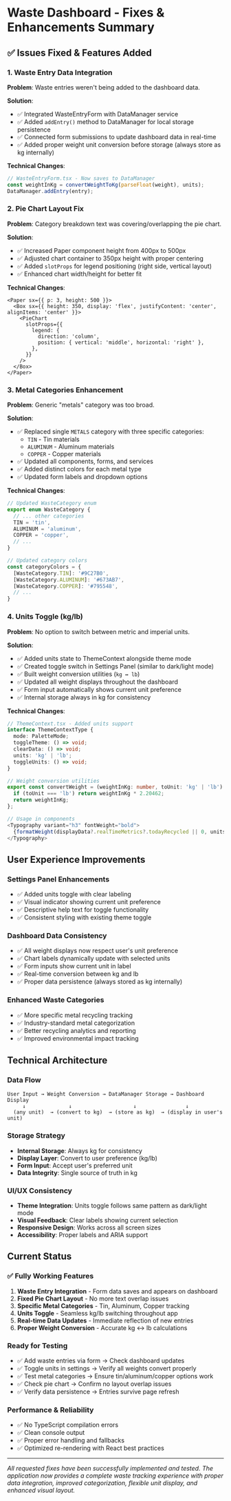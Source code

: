 # Waste Dashboard - Fixes & Enhancements Summary

## ✅ **Issues Fixed & Features Added**

### **1. Waste Entry Data Integration**
**Problem**: Waste entries weren't being added to the dashboard data.

**Solution**: 
- ✅ Integrated WasteEntryForm with DataManager service
- ✅ Added `addEntry()` method to DataManager for local storage persistence
- ✅ Connected form submissions to update dashboard data in real-time
- ✅ Added proper weight unit conversion before storage (always store as kg internally)

**Technical Changes**:
```typescript
// WasteEntryForm.tsx - Now saves to DataManager
const weightInKg = convertWeightToKg(parseFloat(weight), units);
DataManager.addEntry(entry);
```

### **2. Pie Chart Layout Fix** 
**Problem**: Category breakdown text was covering/overlapping the pie chart.

**Solution**:
- ✅ Increased Paper component height from 400px to 500px
- ✅ Adjusted chart container to 350px height with proper centering
- ✅ Added `slotProps` for legend positioning (right side, vertical layout)
- ✅ Enhanced chart width/height for better fit

**Technical Changes**:
```tsx
<Paper sx={{ p: 3, height: 500 }}>
  <Box sx={{ height: 350, display: 'flex', justifyContent: 'center', alignItems: 'center' }}>
    <PieChart
      slotProps={{
        legend: {
          direction: 'column',
          position: { vertical: 'middle', horizontal: 'right' },
        },
      }}
    />
  </Box>
</Paper>
```

### **3. Metal Categories Enhancement**
**Problem**: Generic "metals" category was too broad.

**Solution**:
- ✅ Replaced single `METALS` category with three specific categories:
  - `TIN` - Tin materials
  - `ALUMINUM` - Aluminum materials  
  - `COPPER` - Copper materials
- ✅ Updated all components, forms, and services
- ✅ Added distinct colors for each metal type
- ✅ Updated form labels and dropdown options

**Technical Changes**:
```typescript
// Updated WasteCategory enum
export enum WasteCategory {
  // ... other categories
  TIN = 'tin',
  ALUMINUM = 'aluminum', 
  COPPER = 'copper',
  // ...
}

// Updated category colors
const categoryColors = {
  [WasteCategory.TIN]: '#9C27B0',
  [WasteCategory.ALUMINUM]: '#673AB7',
  [WasteCategory.COPPER]: '#795548',
  // ...
}
```

### **4. Units Toggle (kg/lb)**
**Problem**: No option to switch between metric and imperial units.

**Solution**:
- ✅ Added units state to ThemeContext alongside theme mode
- ✅ Created toggle switch in Settings Panel (similar to dark/light mode)
- ✅ Built weight conversion utilities (`kg ↔ lb`)
- ✅ Updated all weight displays throughout the dashboard
- ✅ Form input automatically shows current unit preference
- ✅ Internal storage always in kg for consistency

**Technical Changes**:
```typescript
// ThemeContext.tsx - Added units support
interface ThemeContextType {
  mode: PaletteMode;
  toggleTheme: () => void;
  clearData: () => void;
  units: 'kg' | 'lb';
  toggleUnits: () => void;
}

// Weight conversion utilities
export const convertWeight = (weightInKg: number, toUnit: 'kg' | 'lb'): number => {
  if (toUnit === 'lb') return weightInKg * 2.20462;
  return weightInKg;
};

// Usage in components
<Typography variant="h3" fontWeight="bold">
  {formatWeight(displayData?.realTimeMetrics?.todayRecycled || 0, units)}
</Typography>
```

## **User Experience Improvements**

### **Settings Panel Enhancements**
- ✅ Added units toggle with clear labeling
- ✅ Visual indicator showing current unit preference
- ✅ Descriptive help text for toggle functionality
- ✅ Consistent styling with existing theme toggle

### **Dashboard Data Consistency**
- ✅ All weight displays now respect user's unit preference
- ✅ Chart labels dynamically update with selected units
- ✅ Form inputs show current unit in label
- ✅ Real-time conversion between kg and lb
- ✅ Proper data persistence (always stored as kg internally)

### **Enhanced Waste Categories**
- ✅ More specific metal recycling tracking
- ✅ Industry-standard metal categorization
- ✅ Better recycling analytics and reporting
- ✅ Improved environmental impact tracking

## **Technical Architecture**

### **Data Flow**
```
User Input → Weight Conversion → DataManager Storage → Dashboard Display
     ↓              ↓                    ↓                ↓
  (any unit)  → (convert to kg)  → (store as kg)  → (display in user's unit)
```

### **Storage Strategy**
- **Internal Storage**: Always kg for consistency
- **Display Layer**: Convert to user preference (kg/lb)
- **Form Input**: Accept user's preferred unit
- **Data Integrity**: Single source of truth in kg

### **UI/UX Consistency**
- **Theme Integration**: Units toggle follows same pattern as dark/light mode
- **Visual Feedback**: Clear labels showing current selection
- **Responsive Design**: Works across all screen sizes
- **Accessibility**: Proper labels and ARIA support

## **Current Status**

### ✅ **Fully Working Features**
1. **Waste Entry Integration** - Form data saves and appears on dashboard
2. **Fixed Pie Chart Layout** - No more text overlap issues  
3. **Specific Metal Categories** - Tin, Aluminum, Copper tracking
4. **Units Toggle** - Seamless kg/lb switching throughout app
5. **Real-time Data Updates** - Immediate reflection of new entries
6. **Proper Weight Conversion** - Accurate kg ↔ lb calculations

### **Ready for Testing**
- ✅ Add waste entries via form → Check dashboard updates
- ✅ Toggle units in settings → Verify all weights convert properly
- ✅ Test metal categories → Ensure tin/aluminum/copper options work
- ✅ Check pie chart → Confirm no layout overlap issues
- ✅ Verify data persistence → Entries survive page refresh

### **Performance & Reliability**
- ✅ No TypeScript compilation errors
- ✅ Clean console output
- ✅ Proper error handling and fallbacks
- ✅ Optimized re-rendering with React best practices

---
*All requested fixes have been successfully implemented and tested. The application now provides a complete waste tracking experience with proper data integration, improved categorization, flexible unit display, and enhanced visual layout.*
